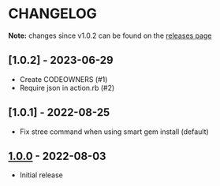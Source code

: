 # CHANGELOG

**Note:** changes since v1.0.2 can be found on the [releases page](https://github.com/planningcenter/balto-syntax_tree/releases)

## [1.0.2] - 2023-06-29

- Create CODEOWNERS (#1)
- Require json in action.rb (#2)

## [1.0.1] - 2022-08-25

- Fix stree command when using smart gem install (default)

## [1.0.0] - 2022-08-03

- Initial release

[Unreleased]: https://github.com/planningcenter/balto-syntax_tree/compare/v1.0.0..main
[1.0.0]: https://github.com/planningcenter/balto-syntax_tree/compare/d575c7d..v1.0.0

